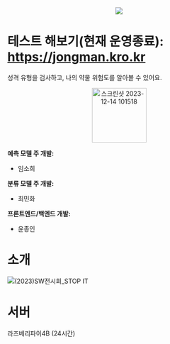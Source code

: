 <div align="center">
  <img src="https://github.com/user-attachments/assets/e9d4a018-be4f-4c60-ad61-e560e6fd7038"/>
</div>


# 테스트 해보기(현재 운영종료): https://jongman.kro.kr

성격 유형을 검사하고, 나의 약물 위험도를 알아볼 수 있어요. 
<div align="center">
  <img width="123" alt="스크린샷 2023-12-14 101518" src="https://github.com/GNU-BigData/Predicting-Drugs-Service/assets/61715265/017c4206-556e-418d-88d6-062512456f09">
</div>

**예측 모델 주 개발:**
* 임소희

**분류 모델 주 개발:**
* 최민화

**프론트엔드/백엔드 개발:**
* 윤종인


# 소개
![(2023)SW전시회_STOP IT](https://github.com/godxxy5453/Predicting-Drugs/assets/61715265/3c64961a-0f38-4ffa-8557-a35a93bbe42b)


# 서버
라즈베리파이4B (24시간)
